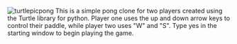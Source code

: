 ![turtlepicpong](https://github.com/shimbarashamba/TurtlePong/assets/73606183/51c61fbf-c804-49c6-9943-653bf08aaf18)
This is a simple pong clone for two players created using the Turtle library for python. Player one uses the up and down arrow keys to control their paddle, while player two uses "W" and "S". Type yes in the starting window to begin playing the game.

